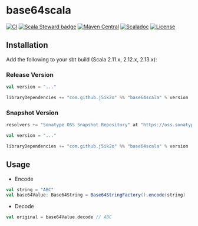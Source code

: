 # base64scala

[![CI](https://github.com/j5ik2o/base64scala/workflows/CI/badge.svg)](https://github.com/j5ik2o/base64scala/actions?query=workflow%3ACI)
[![Scala Steward badge](https://img.shields.io/badge/Scala_Steward-helping-blue.svg?style=flat&logo=data:image/png;base64,iVBORw0KGgoAAAANSUhEUgAAAA4AAAAQCAMAAAARSr4IAAAAVFBMVEUAAACHjojlOy5NWlrKzcYRKjGFjIbp293YycuLa3pYY2LSqql4f3pCUFTgSjNodYRmcXUsPD/NTTbjRS+2jomhgnzNc223cGvZS0HaSD0XLjbaSjElhIr+AAAAAXRSTlMAQObYZgAAAHlJREFUCNdNyosOwyAIhWHAQS1Vt7a77/3fcxxdmv0xwmckutAR1nkm4ggbyEcg/wWmlGLDAA3oL50xi6fk5ffZ3E2E3QfZDCcCN2YtbEWZt+Drc6u6rlqv7Uk0LdKqqr5rk2UCRXOk0vmQKGfc94nOJyQjouF9H/wCc9gECEYfONoAAAAASUVORK5CYII=)](https://scala-steward.org)
[![Maven Central](https://maven-badges.herokuapp.com/maven-central/com.github.j5ik2o/base64scala_2.13/badge.svg)](https://maven-badges.herokuapp.com/maven-central/com.github.j5ik2o/base64scala_2.13)
[![Scaladoc](http://javadoc-badge.appspot.com/com.github.j5ik2o/base64scala_2.13.svg?label=scaladoc)](http://javadoc-badge.appspot.com/com.github.j5ik2o/base64scala_2.13/com/github/j5ik2o/base64scala/index.html?javadocio=true)
[![License](https://img.shields.io/badge/License-Apache%202.0-blue.svg)](https://opensource.org/licenses/Apache-2.0)

## Installation

Add the following to your sbt build (Scala 2.11.x, 2.12.x, 2.13.x):

### Release Version

```scala
val version = "..."

libraryDependencies += "com.github.j5ik2o" %% "base64scala" % version
```

### Snapshot Version

```scala
resolvers += "Sonatype OSS Snapshot Repository" at "https://oss.sonatype.org/content/repositories/snapshots/"

val version = "..."

libraryDependencies += "com.github.j5ik2o" %% "base64scala" % version
```

## Usage

- Encode

```scala
val string = "ABC"
val base64Value: Base64String = Base64StringFactory().encode(string)
```

- Decode

```scala
val original = base64Value.decode // ABC
```
